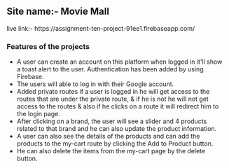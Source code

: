 <h2>Site name:- Movie Mall</h2>
<p>live link:- https://assignment-ten-project-91ee1.firebaseapp.com/</p>

<h3>Features of the projects</h3>
<ul>
  <li>A user can create an account on this platform when logged in it'll show a toast alert to the user. Authentication has been added by using Firebase.</li>
<li>The users will able to log in with their Google account.</li>
<li>Added private routes if a user is logged in he will get access to the routes that are under the private route, & if he is not he will not get access to the routes & also if he clicks on a route it will redirect him to the login page.</li>
<li>After clicking on a brand, the user will see a slider and 4 products related to that brand and he can also update the product information.</li>
<li>A user can also see the details of the products and can add the products to the my-cart route by clicking the Add to Product button.</li>
<li>He can also delete the items from the my-cart page by the delete button.</li>
</ul>


 
 
